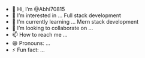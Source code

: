 - 👋 Hi, I’m @Abhi70815
- 👀 I’m interested in ... Full stack development 
- 🌱 I’m currently learning ... Mern stack development
- 💞️ I’m looking to collaborate on ...
- 📫 How to reach me ... 
- 😄 Pronouns: ...
- ⚡ Fun fact: ...

<!---
Abhi70815/Abhi70815 is a ✨ special ✨ repository because its `README.md` (this file) appears on your GitHub profile.
You can click the Preview link to take a look at your changes.
--->
